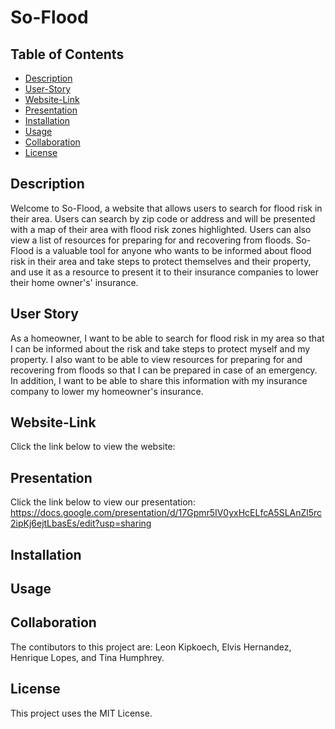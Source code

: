 # So-Flood 

## Table of Contents
 * [Description](#Description)
 * [User-Story](#User-Story)
 * [Website-Link](#Website-Link)
 * [Presentation](#Presentation)
 * [Installation](#Installation)
 * [Usage](#Usage)
 * [Collaboration](#Collaboration)
 * [License](#License)

## Description

Welcome to So-Flood, a website that allows users to search for flood risk in their area. Users can search by zip code or address and will be presented with a map of their area with flood risk zones highlighted.  Users can also view a list of resources for preparing for and recovering from floods. So-Flood is a valuable tool for anyone who wants to be informed about flood risk in their area and take steps to protect themselves and their property, and use it as a resource to present it to their insurance companies to lower their home owner's' insurance. 

## User Story
As a homeowner, I want to be able to search for flood risk in my area so that I can be informed about the risk and take steps to protect myself and my property. I also want to be able to view resources for preparing for and recovering from floods so that I can be prepared in case of an emergency. In addition, I want to be able to share this information with my insurance company to lower my homeowner's insurance.

## Website-Link
Click the link below to view the website:

## Presentation
Click the link below to view our presentation:
https://docs.google.com/presentation/d/17Gpmr5IV0yxHcELfcA5SLAnZl5rc2ipKj6ejtLbasEs/edit?usp=sharing

## Installation


## Usage


## Collaboration 
The contibutors to this project are: Leon Kipkoech, Elvis Hernandez, Henrique Lopes, and Tina Humphrey.

## License 
This project uses the MIT License.